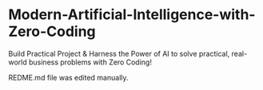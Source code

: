 # Modern-Artificial-Intelligence-with-Zero-Coding
Build Practical Project &amp; Harness the Power of AI to solve practical, real-world business problems with Zero Coding!

REDME.md file was edited manually.
